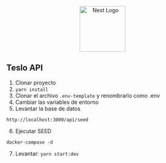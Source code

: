 <p align="center">
  <a href="http://nestjs.com/" target="blank"><img src="https://nestjs.com/img/logo-small.svg" width="120" alt="Nest Logo" /></a>
</p>

[circleci-image]: https://img.shields.io/circleci/build/github/nestjs/nest/master?token=abc123def456
[circleci-url]: https://circleci.com/gh/nestjs/nest

## Teslo API

1. Clonar proyecto
2. `yarn install`
3. Clonar el archivo `.env-template` y renombrarlo como .env
4. Cambiar las variables de entorno
5. Levantar la base de datos

```
http://localhost:3000/api/seed
```

6. Ejecutar SEED

```
docker-compose -d
```

7. Levantar: `yarn start:dev `
